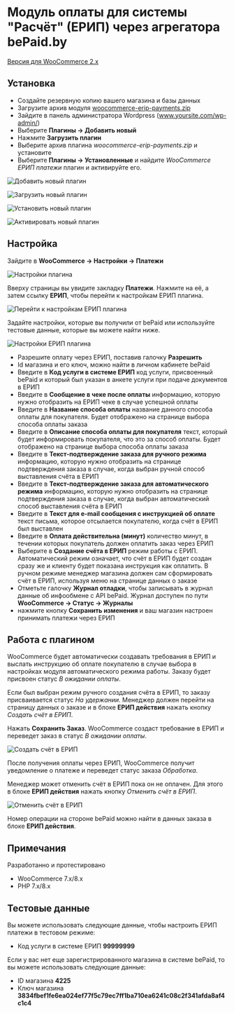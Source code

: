 # Модуль оплаты для системы "Расчёт" (ЕРИП) через агрегатора bePaid.by

[Версия для WooCommerce 2.x](https://github.com/begateway/woocommerce-erip-payment-module/tree/woocommerce-2)

## Установка

  - Создайте резервную копию вашего магазина и базы данных
  - Загрузите архив модуля [woocommerce-erip-payments.zip](https://github.com/beGateway/woocommerce-erip-payment-module/raw/master/woocommerce-erip-payments.zip)
  - Зайдите в панель администратора Wordpress (www.yoursite.com/wp-admin/)
  - Выберите __Плагины -> Добавить новый__
  - Нажмите __Загрузить плагин__
  - Выберите архив плагина _woocommerce-erip-payments.zip_ и установите
  - Выберите __Плагины -> Установленные__ и найдите _WooCommerce ЕРИП платежи_ плагин и активируйте его.

![Добавить новый плагин](https://github.com/beGateway/woocommerce-erip-payment-module/raw/master/doc/01_7.jpg)

![Загрузить новый плагин](https://github.com/beGateway/woocommerce-erip-payment-module/raw/master/doc/01_6.jpg)

![Установить новый плагин](https://github.com/beGateway/woocommerce-erip-payment-module/raw/master/doc/01_5.jpg)

![Активировать новый плагин](https://github.com/beGateway/woocommerce-erip-payment-module/raw/master/doc/01_4.png)

## Настройка

Зайдите в **WooCommerce -> Настройки -> Платежи**

![Настройки плагина](https://github.com/beGateway/woocommerce-erip-payment-module/raw/master/doc/01_3.jpg)

Вверху страницы вы увидите закладку __Платежи__. Нажмите на её, а затем ссылку __ЕРИП__, чтобы перейти к настройкам ЕРИП плагина.

![Перейти к настройкам ЕРИП плагина](https://github.com/beGateway/woocommerce-erip-payment-module/raw/master/doc/01_2.png)

Задайте настройки, которые вы получили от bePaid или используйте тестовые данные, которые вы можете найти ниже.

![Настройки ЕРИП плагина](https://github.com/beGateway/woocommerce-erip-payment-module/raw/master/doc/01_1.png)

  - Разрешите оплату через ЕРИП, поставив галочку **Разрешить**
  - Id магазина и его ключ, можно найти в личном кабинете bePaid
  - Введите в **Код услуги в системе ЕРИП** код услуги, присвоенный bePaid и который был указан в анкете услуги при подаче документов в ЕРИП
  - Введите в **Сообщение в чеке после оплаты** информацию, которую нужно отобразить на ЕРИП чеке в случае успешной оплаты
  - Введите в **Название способа оплаты** название данного способа оплаты для покупателя. Будет отображено на странице выбора способа оплаты заказа
  - Введите в **Описание способа оплаты для покупателя** текст, который будет информировать покупателя, что это за способ оплаты. Будет отображено на странице выбора способа оплаты заказа
  - Введите в **Текст-подтверждение заказа для ручного режима** информацию, которую нужно отобразить на странице подтверждения заказа в случае, когда выбран ручной способ выставления счёта в ЕРИП
  - Введите в **Текст-подтверждение заказа для автоматического режима** информацию, которую нужно отобразить на странице подтверждения заказа в случае, когда выбран автоматический способ выставления счёта в ЕРИП
  - Введите в **Текст для e-mail сообщения с инструкцией об оплате** текст письма, которое отсылается покупателю, когда счёт в ЕРИП был выставлен
  - Введите в **Оплата действительна (минут)** количество минут, в течении которых покупатель должен оплатить заказ через ЕРИП
  - Выберите в **Создание счёта в ЕРИП** режим работы с ЕРИП. Автоматический режим означает, что счёт в ЕРИП будет создан сразу же и клиенту будет показана инструкция как оплатить. В ручном режиме менеджер магазина должен сам сформировать счёт в ЕРИП, используя меню на странице данных о заказе
  - Отметьте галочку **Журнал отладки**, чтобы записывать в журнал данные об инфообмене с API bePaid. Журнал доступен по пути **WooCommerce -> Статус -> Журналы**
  - нажмите кнопку **Сохранить изменения** и ваш магазин настроен принимать платежи через ЕРИП

## Работа с плагином

WooCommerce будет автоматически создавать требования в ЕРИП и выслать инструкцию об оплате покупателю в случае выбора в настройках модуля автоматического режима работы. Заказу будет присвоен статус _В ожидании оплаты_.

Если был выбран режим ручного создания счёта в ЕРИП, то заказу присваивается статус _На удержании_. Менеджер должен перейти на страницу данных о заказе и в блоке **ЕРИП действия** нажать кнопку _Создать счёт в ЕРИП_.

Нажать **Сохранить Заказ**. WooCommerce создаст требование в ЕРИП и переведет заказ в статус _В ожидании оплаты_.

![Создать счёт в ЕРИП](https://github.com/beGateway/woocommerce-erip-payment-module/raw/master/doc/create_erip_1.png)

После получения оплаты через ЕРИП, WooCommerce получит уведомление о платеже и переведет статус заказа _Обработка_.

Менеджер может отменить счёт в ЕРИП пока он не оплачен. Для этого в блоке **ЕРИП действия** нажать кнопку _Отменить счёт в ЕРИП_.

![Отменить счёт в ЕРИП](https://github.com/beGateway/woocommerce-erip-payment-module/raw/master/doc/cancel_erip_1.png)

Номер операции на стороне bePaid можно найти в данных заказа в блоке __ЕРИП действия__.

## Примечания

Разработанно и протестировано

  * WooCommerce 7.x/8.x
  * PHP 7.x/8.x
  
## Тестовые данные

Вы можете использовать следующие данные, чтобы настроить ЕРИП платежи в тестовом режиме:

  - Код услуги в системе ЕРИП **99999999**

Если у вас нет еще зарегистрированного магазина в системе bePaid, то вы можете использовать следующие данные:

  - ID магазина **4225**
  - Ключ магазина **3834fbef1fe6ea024ef77f5c79ec7ff1ba710ea6241c08c2f341afda8af4c1c4**
